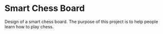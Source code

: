 # Smart Chess Board

Design of a smart chess board. The purpose of this project is to help people learn how to play chess. 
